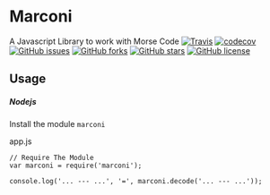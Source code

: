 # Marconi
A Javascript Library to work with Morse Code
[![Travis](https://img.shields.io/travis/adamisntdead/Marconi.svg?maxAge=2592000)](https://travis-ci.org/adamisntdead/Marconi)
[![codecov](https://codecov.io/gh/adamisntdead/Marconi/branch/master/graph/badge.svg)](https://codecov.io/gh/adamisntdead/Marconi)
[![GitHub issues](https://img.shields.io/github/issues/adamisntdead/Marconi.svg)](https://github.com/adamisntdead/Marconi/issues)
[![GitHub forks](https://img.shields.io/github/forks/adamisntdead/Marconi.svg)](https://github.com/adamisntdead/Marconi/network)
[![GitHub stars](https://img.shields.io/github/stars/adamisntdead/Marconi.svg)](https://github.com/adamisntdead/Marconi/stargazers)
[![GitHub license](https://img.shields.io/badge/license-MIT-blue.svg)](https://raw.githubusercontent.com/adamisntdead/Marconi/master/LICENSE)

## Usage
##### Nodejs
Install the module `marconi`

app.js
```
// Require The Module
var marconi = require('marconi');

console.log('... --- ...', '=', marconi.decode('... --- ...'));
```

